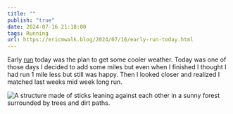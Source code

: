 ```yaml
---
title: ""
publish: "true"
date: 2024-07-16 21:18:00
tags: Running
url: https://ericmwalk.blog/2024/07/16/early-run-today.html
---
```


Early [run](https://strava.com/activities/11901532104) today was the plan to get some cooler weather. Today was one of those days I decided to add some miles but even when I finished I thought I had run 1 mile less but still was happy. Then I looked closer and realized I matched last weeks mid week long run.

![A structure made of sticks leaning against each other in a sunny forest surrounded by trees and dirt paths.](https://ericmwalk.blog/uploads/2024/img-0884.jpeg)